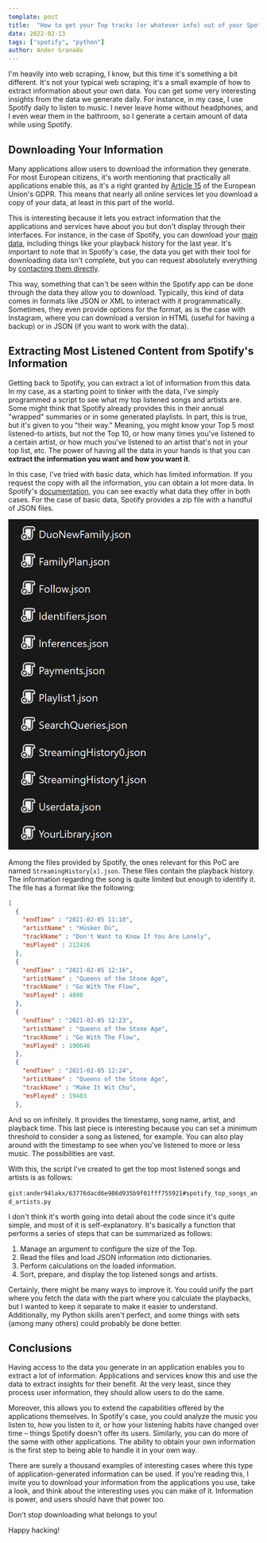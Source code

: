 ```yaml
---
template: post
title:  "How to get your Top tracks (or whatever info) out of your Spotify account"
date: 2022-02-13
tags: ["spotify", "python"]
author: Ander Granado
---
```


I'm heavily into web scraping, I know, but this time it's something a bit different. It's not your typical web scraping; it's a small example of how to extract information about your own data. You can get some very interesting insights from the data we generate daily. For instance, in my case, I use Spotify daily to listen to music. I never leave home without headphones, and I even wear them in the bathroom, so I generate a certain amount of data while using Spotify.

## Downloading Your Information

Many applications allow users to download the information they generate. For most European citizens, it's worth mentioning that practically all applications enable this, as it's a right granted by [Article 15](https://support.spotify.com/es/article/gdpr-article-15-information/) of the European Union's GDPR. This means that nearly all online services let you download a copy of your data, at least in this part of the world.

This is interesting because it lets you extract information that the applications and services have about you but don't display through their interfaces. For instance, in the case of Spotify, you can download your [main data](https://support.spotify.com/es/article/data-rights-and-privacy-settings/), including things like your playback history for the last year. It's important to note that in Spotify's case, the data you get with their tool for downloading data isn't complete, but you can request absolutely everything by [contacting them directly](mailto:privacy@spotify.com).

This way, something that can't be seen within the Spotify app can be done through the data they allow you to download. Typically, this kind of data comes in formats like JSON or XML to interact with it programmatically. Sometimes, they even provide options for the format, as is the case with Instagram, where you can download a version in HTML (useful for having a backup) or in JSON (if you want to work with the data).

## Extracting Most Listened Content from Spotify's Information

Getting back to Spotify, you can extract a lot of information from this data. In my case, as a starting point to tinker with the data, I've simply programmed a script to see what my top listened songs and artists are. Some might think that Spotify already provides this in their annual "wrapped" summaries or in some generated playlists. In part, this is true, but it's given to you "their way." Meaning, you might know your Top 5 most listened-to artists, but not the Top 10, or how many times you've listened to a certain artist, or how much you've listened to an artist that's not in your top list, etc. The power of having all the data in your hands is that you can **extract the information you want and how you want it**.

In this case, I've tried with basic data, which has limited information. If you request the copy with all the information, you can obtain a lot more data. In Spotify's [documentation](https://support.spotify.com/es/article/understanding-my-data/), you can see exactly what data they offer in both cases. For the case of basic data, Spotify provides a zip file with a handful of JSON files.

![Spotify Data](/static/images/spotify_data.png "Basic data provided by Spotify")

Among the files provided by Spotify, the ones relevant for this PoC are named `StreamingHistory[x].json`. These files contain the playback history. The information regarding the song is quite limited but enough to identify it. The file has a format like the following:

```json
[
  {
    "endTime" : "2021-02-05 11:10",
    "artistName" : "Hüsker Dü",
    "trackName" : "Don't Want to Know If You Are Lonely",
    "msPlayed" : 212426
  },
  {
    "endTime" : "2021-02-05 12:16",
    "artistName" : "Queens of the Stone Age",
    "trackName" : "Go With The Flow",
    "msPlayed" : 4890
  },
  {
    "endTime" : "2021-02-05 12:23",
    "artistName" : "Queens of the Stone Age",
    "trackName" : "Go With The Flow",
    "msPlayed" : 190646
  },
  {
    "endTime" : "2021-02-05 12:24",
    "artistName" : "Queens of the Stone Age",
    "trackName" : "Make It Wit Chu",
    "msPlayed" : 19403
  },
```

And so on infinitely. It provides the timestamp, song name, artist, and playback time. This last piece is interesting because you can set a minimum threshold to consider a song as listened, for example. You can also play around with the timestamp to see when you've listened to more or less music. The possibilities are vast.

With this, the script I've created to get the top most listened songs and artists is as follows:

`gist:ander94lakx/63776dacd6e986d935b9f01fff755921#spotify_top_songs_and_artists.py`

I don't think it's worth going into detail about the code since it's quite simple, and most of it is self-explanatory. It's basically a function that performs a series of steps that can be summarized as follows:

1. Manage an argument to configure the size of the Top.
2. Read the files and load JSON information into dictionaries.
3. Perform calculations on the loaded information.
4. Sort, prepare, and display the top listened songs and artists.

Certainly, there might be many ways to improve it. You could unify the part where you fetch the data with the part where you calculate the playbacks, but I wanted to keep it separate to make it easier to understand. Additionally, my Python skills aren't perfect, and some things with sets (among many others) could probably be done better.

## Conclusions

Having access to the data you generate in an application enables you to extract a lot of information. Applications and services know this and use the data to extract insights for their benefit. At the very least, since they process user information, they should allow users to do the same.

Moreover, this allows you to extend the capabilities offered by the applications themselves. In Spotify's case, you could analyze the music you listen to, how you listen to it, or how your listening habits have changed over time – things Spotify doesn't offer its users. Similarly, you can do more of the same with other applications. The ability to obtain your own information is the first step to being able to handle it in your own way.

There are surely a thousand examples of interesting cases where this type of application-generated information can be used. If you're reading this, I invite you to download your information from the applications you use, take a look, and think about the interesting uses you can make of it. Information is power, and users should have that power too.

Don't stop downloading what belongs to you!

Happy hacking!